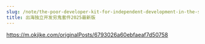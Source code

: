 ```yaml
---
slug: /note/the-poor-developer-kit-for-independent-development-in-the-sea-in-2025
title: 出海独立开发穷鬼套件2025最新版
---
```

https://m.okjike.com/originalPosts/6793026a60ebfaeaf7d50758
